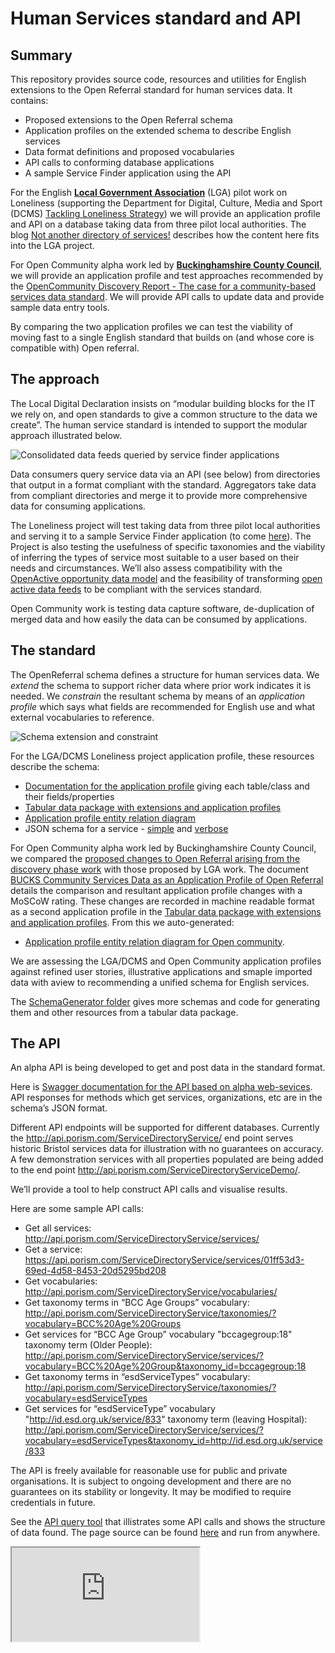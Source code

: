 # Human Services standard and API
## Summary

This repository provides source code, resources and utilities for English extensions to the Open Referral standard for human services data. It contains:

* Proposed extensions to the Open Referral schema
* Application profiles on the extended schema to describe English services
* Data format definitions and proposed vocabularies
* API calls to conforming database applications
* A sample Service Finder application using the API

For the English **[Local Government Association](https://www.local.gov.uk/)** (LGA) pilot work on Loneliness (supporting the Department for Digital, Culture, Media and Sport (DCMS) [Tackling Loneliness Strategy](https://www.gov.uk/government/publications/a-connected-society-a-strategy-for-tackling-loneliness)) we will provide an application profile and API on a database taking data from three pilot local authorities. The blog [Not another directory of services!](https://medium.com/porism/not-another-directory-of-services-a24bb08c6343) describes how the content here fits into the LGA project.

For Open Community alpha work led by **[Buckinghamshire County Council](https://www.buckscc.gov.uk/)**, we will provide an application profile and test approaches recommended by the [OpenCommunity Discovery Report  - The case for a community-based services data standard](https://opencommunity.org.uk/wp-content/uploads/2019/05/Report-OpenCommunity-Data-standards.pdf). We will provide API calls to update data and provide sample data entry tools.

By comparing the two application profiles we can test the viability of moving fast to a single English standard that builds on (and whose core is compatible with) Open referral.

## The approach

The Local Digital Declaration insists on “modular building blocks for the IT we rely on, and open standards to give a common structure to the data we create”. The human service standard is intended to support the modular approach illustrated below.

![Consolidated data feeds queried by service finder applications](https://raw.githubusercontent.com/esd-org-uk/human-services/master/Resources/ConsolidatedDataFeedsQueriedByServiceFinders.png)

Data consumers query service data via an API (see below) from directories that output in a format compliant with the standard. Aggregators take data from compliant directories and merge it to provide more comprehensive data for consuming applications.

The Loneliness project will test taking data from three pilot local authorities and serving it to a sample Service Finder application (to come [here](https://github.com/esd-org-uk/human-services/tree/master/ServiceFinder)). The Project is also testing the usefulness of specific taxonomies and the viability of inferring the types of service most suitable to a user based on their needs and circumstances. We’ll also assess compatibility with the [OpenActive opportunity data model](https://www.openactive.io/modelling-opportunity-data/) and the feasibility of transforming [open active data feeds](https://status.openactive.io/) to be compliant with the services standard.

Open Community work is testing data capture software, de-duplication of merged data and how easily the data can be consumed by applications.

## The standard

The OpenReferral schema defines a structure for human services data. We *extend* the schema to support richer data where prior work indicates it is needed. We *constrain* the resultant schema by means of an *application profile* which says what fields are recommended for English use and what external vocabularies to reference.

![Schema extension and constraint](https://github.com/esd-org-uk/human-services/raw/master/Resources/SchemaExtensionAndConstraint.png)

For the LGA/DCMS Loneliness project application profile, these resources describe the schema:

* [Documentation for the application profile](http://htmlpreview.github.io/?https://github.com/esd-org-uk/human-services/blob/master/Schemas/documentation.html) giving each table/class and their fields/properties
* [Tabular data package with extensions and application profiles](https://raw.githubusercontent.com/esd-org-uk/human-services/master/SchemaGenerator/Generator/ExtendedDataPackage.json)
* [Application profile entity relation diagram](https://github.com/esd-org-uk/human-services/raw/master/Resources/LGA_ApplicationProfileBasicEntityRelationshipDiagram.png)
* JSON schema for a service - [simple](https://raw.githubusercontent.com/esd-org-uk/human-services/master/Schemas/service.schema.json) and [verbose](https://raw.githubusercontent.com/esd-org-uk/human-services/master/Schemas/service.schema.verbose.json)
 
For Open Community alpha work led by Buckinghamshire County Council, we compared the [proposed changes to Open Referral arising from the  discovery phase work](https://opencommunitystandard.github.io/specification/#proposed-changes) with those proposed by LGA work. The document [BUCKS Community Services Data as an Application Profile of Open Referral](https://docs.google.com/document/d/1V88KW7xeGKqO5SP2r_0Mg2Kv_R49ug8_Xv4NqYi2bXw/edit#) details the comparison and resultant application profile changes with a MoSCoW rating. These changes are recorded in machine readable format as a second application profile in the [Tabular data package with extensions and application profiles](https://raw.githubusercontent.com/esd-org-uk/human-services/master/SchemaGenerator/Generator/ExtendedDataPackage.json). From this we auto-generated:
* [Application profile entity relation diagram for Open community](https://github.com/esd-org-uk/human-services/raw/master/Resources/OpenCommunityApplicationProfileERD.png).

We are assessing the LGA/DCMS and Open Community application profiles against refined user stories, illustrative applications and smaple imported data with aview to recommending a unified schema for English services.

The [SchemaGenerator folder](https://github.com/esd-org-uk/human-services/tree/master/SchemaGenerator) gives more schemas and code for generating them and other resources from a tabular data package.

## The API

An alpha API is being developed to get and post data in the standard format.

Here is [Swagger documentation for the API based on alpha web-sevices](https://api.porism.com/ServiceDirectoryService/swagger-ui.html).  API responses for methods which get services, organizations, etc are in the schema’s JSON format.

Different API endpoints will be supported for different databases. Currently the http://api.porism.com/ServiceDirectoryService/ end point serves historic Bristol services data for illustration with no guarantees on accuracy. A few demonstration services with all properties populated are being added to the end point http://api.porism.com/ServiceDirectoryServiceDemo/.

We’ll provide a tool to help construct API calls and visualise results.

Here are some sample API calls:

* Get all services: http://api.porism.com/ServiceDirectoryService/services/
* Get a service: https://api.porism.com/ServiceDirectoryService/services/01ff53d3-69ed-4d58-8453-20d5295bd208
* Get vocabularies: http://api.porism.com/ServiceDirectoryService/vocabularies/
* Get taxonomy terms in “BCC Age Groups” vocabulary: http://api.porism.com/ServiceDirectoryService/taxonomies/?vocabulary=BCC%20Age%20Groups
* Get services for  “BCC Age Group” vocabulary "bccagegroup:18" taxonomy term (Older People): http://api.porism.com/ServiceDirectoryService/services/?vocabulary=BCC%20Age%20Group&taxonomy_id=bccagegroup:18
* Get taxonomy terms in “esdServiceTypes” vocabulary: http://api.porism.com/ServiceDirectoryService/taxonomies/?vocabulary=esdServiceTypes  
* Get services for “esdServiceType” vocabulary "http://id.esd.org.uk/service/833" taxonomy term (leaving Hospital): http://api.porism.com/ServiceDirectoryService/services/?vocabulary=esdServiceTypes&taxonomy_id=http://id.esd.org.uk/service/833

The API is freely available for reasonable use for public and private organisations. It is subject to ongoing development and there are no guarantees on its stability or longevity. It may be modified to require credentials in future.

See the [API query tool](http://service-directory-beta.s3-website-eu-west-1.amazonaws.com/) that illistrates some API calls and shows the structure of data found. The page source can be found [here](https://github.com/esd-org-uk/human-services/tree/master/Utilities/ApiDemoSite) and run from anywhere.

<iframe src='https://raw.githubusercontent.com/esd-org-uk/human-services/master/Schemas/documentation.html'>